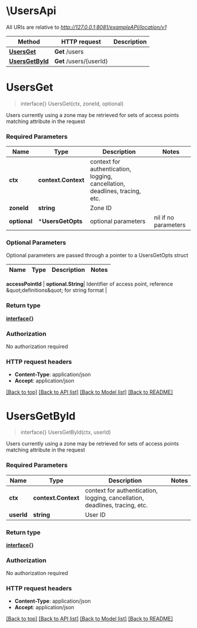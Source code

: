 # \UsersApi

All URIs are relative to *http://127.0.0.1:8081/exampleAPI/location/v1*

Method | HTTP request | Description
------------- | ------------- | -------------
[**UsersGet**](UsersApi.md#UsersGet) | **Get** /users | 
[**UsersGetById**](UsersApi.md#UsersGetById) | **Get** /users/{userId} | 


# **UsersGet**
> interface{} UsersGet(ctx, zoneId, optional)


Users currently using a zone may be retrieved for sets of access points matching attribute in the request

### Required Parameters

Name | Type | Description  | Notes
------------- | ------------- | ------------- | -------------
 **ctx** | **context.Context** | context for authentication, logging, cancellation, deadlines, tracing, etc.
  **zoneId** | **string**| Zone ID | 
 **optional** | ***UsersGetOpts** | optional parameters | nil if no parameters

### Optional Parameters
Optional parameters are passed through a pointer to a UsersGetOpts struct

Name | Type | Description  | Notes
------------- | ------------- | ------------- | -------------

 **accessPointId** | **optional.String**| Identifier of access point, reference \&quot;definitions\&quot; for string format | 

### Return type

[**interface{}**](interface{}.md)

### Authorization

No authorization required

### HTTP request headers

 - **Content-Type**: application/json
 - **Accept**: application/json

[[Back to top]](#) [[Back to API list]](../README.md#documentation-for-api-endpoints) [[Back to Model list]](../README.md#documentation-for-models) [[Back to README]](../README.md)

# **UsersGetById**
> interface{} UsersGetById(ctx, userId)


Users currently using a zone may be retrieved for sets of access points matching attribute in the request

### Required Parameters

Name | Type | Description  | Notes
------------- | ------------- | ------------- | -------------
 **ctx** | **context.Context** | context for authentication, logging, cancellation, deadlines, tracing, etc.
  **userId** | **string**| User ID | 

### Return type

[**interface{}**](interface{}.md)

### Authorization

No authorization required

### HTTP request headers

 - **Content-Type**: application/json
 - **Accept**: application/json

[[Back to top]](#) [[Back to API list]](../README.md#documentation-for-api-endpoints) [[Back to Model list]](../README.md#documentation-for-models) [[Back to README]](../README.md)

